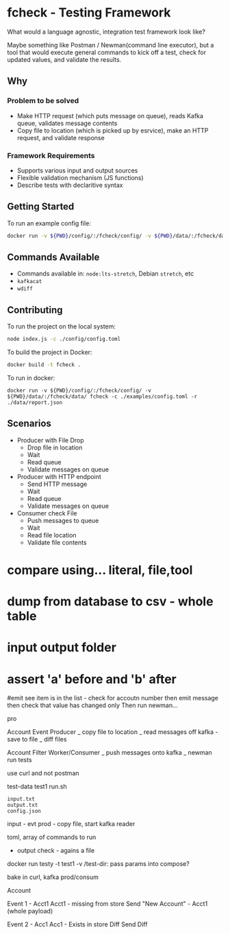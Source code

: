 # fcheck - Testing Framework

What would a language agnostic, integration test framework look like?

Maybe something like Postman / Newman(command line executor), but a tool that would execute general commands to kick off a test, check for updated values, and validate the results.

## Why

### Problem to be solved

* Make HTTP request (which puts message on queue), reads Kafka queue, validates message contents
* Copy file to location (which is picked up by esrvice), make an HTTP request, and validate response

### Framework Requirements

* Supports various input and output sources
* Flexible validation mechanism (JS functions)
* Describe tests with declaritive syntax

## Getting Started

To run an example config file:

```bash
docker run -v ${PWD}/config/:/fcheck/config/ -v ${PWD}/data/:/fcheck/data/ fcheck -c ./examples/config.toml -r ./data/report.json
```

## Commands Available

* Commands available in: `node:lts-stretch`, Debian `stretch`, etc
* `kafkacat`
* `wdiff`

## Contributing

To run the project on the local system:

```bash
node index.js -c ./config/config.toml
```

To build the project in Docker:

```bash
docker build -t fcheck .
```

To run in docker:

```
docker run -v ${PWD}/config/:/fcheck/config/ -v ${PWD}/data/:/fcheck/data/ fcheck -c ./examples/config.toml -r ./data/report.json
```

## Scenarios

* Producer with File Drop
  * Drop file in location
  * Wait
  * Read queue
  * Validate messages on queue
* Producer with HTTP endpoint
  * Send HTTP message
  * Wait
  * Read queue
  * Validate messages on queue
* Consumer check File
  * Push messages to queue
  * Wait
  * Read file location
  * Validate file contents




# compare using... literal, file,tool
# dump from database to csv - whole table
# 
# input output folder

# assert 'a' before and 'b' after

#emit 
see item is in the list - check for accoutn number
then emit message
then check that value has changed
only 
Then run newman...


pro


Account Event Producer
_ copy file to location
_ read messages off kafka - save to file
_ diff files

Account Filter Worker/Consumer
_ push messages onto kafka
_ newman run tests


use curl and not postman


test-data
  test1
    run.sh

    input.txt
    output.txt
    config.json

input - evt prod - copy file, start kafka reader

toml, array of commands to run
 - output check - agains a file

docker run testy -t test1 -v /test-dir:
pass params into compose?

bake in curl, kafka prod/consum


Account



Event 1 - Acct1
Acct1 - missing from store
Send "New Account" - Acct1 (whole payload)


Event 2 - Acc1
Acc1 - Exists in store
Diff
Send Diff


